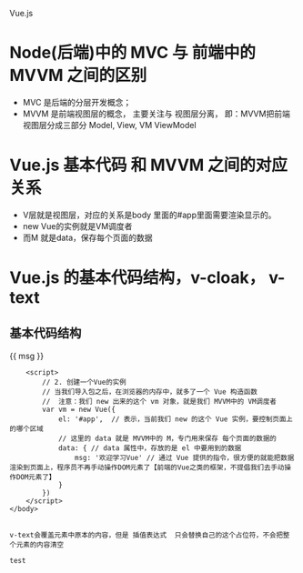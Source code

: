 Vue.js

# Node(后端)中的 MVC 与 前端中的 MVVM 之间的区别

+ MVC 是后端的分层开发概念；
+ MVVM 是前端视图层的概念， 主要关注与 视图层分离， 即：MVVM把前端视图层分成三部分 Model, View, VM ViewModel

# Vue.js 基本代码 和 MVVM 之间的对应关系
+ V层就是视图层，对应的关系是body 里面的#app里面需要渲染显示的。
+ new Vue的实例就是VM调度者
+ 而M 就是data，保存每个页面的数据

# Vue.js 的基本代码结构，v-cloak， v-text
## 基本代码结构
<!DOCTYPE html>
<html lang="en">
    <head>
        <meta charset="UTF-8">
        <meta name="viewport" content="width=device-width, initial-scale=1.0">
        <meta http-equiv="X-UA-Compatible" content="ie=edge">
        <title>Document</title>
        <!-- 1. 导入Vue的包 -->
        <script src="./lib/vue-2.4.0.js"></script>
    </head>
    <body>
        <!-- 将来 new 的Vue实例，会控制这个 元素中的所有内容 -->
        <!-- Vue 实例所控制的这个元素区域，就是我们的 V  -->
        <div id="app">
            <p>{{ msg }}</p>
        </div>

        <script>
            // 2. 创建一个Vue的实例
            // 当我们导入包之后，在浏览器的内存中，就多了一个 Vue 构造函数
            //  注意：我们 new 出来的这个 vm 对象，就是我们 MVVM中的 VM调度者
            var vm = new Vue({
                el: '#app',  // 表示，当前我们 new 的这个 Vue 实例，要控制页面上的哪个区域
                // 这里的 data 就是 MVVM中的 M，专门用来保存 每个页面的数据的
                data: { // data 属性中，存放的是 el 中要用到的数据
                    msg: '欢迎学习Vue' // 通过 Vue 提供的指令，很方便的就能把数据渲染到页面上，程序员不再手动操作DOM元素了【前端的Vue之类的框架，不提倡我们去手动操作DOM元素了】
                }
            })
        </script>
    </body>
</html> 

## <!-- 使用 v-cloak 能够解决 插值表达式闪烁的问题 -->
## <!-- 默认 v-text 是没有闪烁问题的 --> 
    v-text会覆盖元素中原本的内容，但是 插值表达式  只会替换自己的这个占位符，不会把整个元素的内容清空

    test